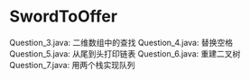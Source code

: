 # SwordToOffer
Question_3.java: 二维数组中的查找
Question_4.java: 替换空格
Question_5.java: 从尾到头打印链表
Question_6.java: 重建二叉树
Question_7.java: 用两个栈实现队列
